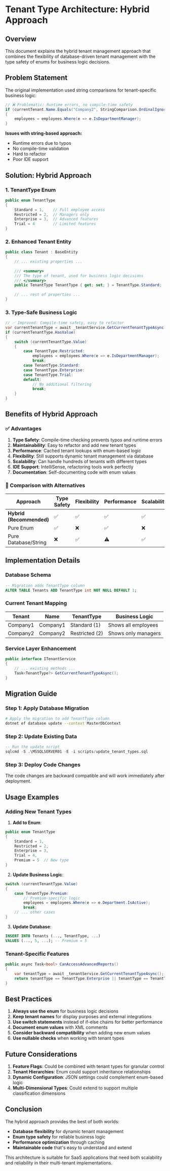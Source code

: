 # Tenant Type Architecture: Hybrid Approach

## Overview

This document explains the hybrid tenant management approach that combines the flexibility of database-driven tenant management with the type safety of enums for business logic decisions.

## Problem Statement

The original implementation used string comparisons for tenant-specific business logic:

```csharp
// ❌ Problematic: Runtime errors, no compile-time safety
if (currentTenant.Name.Equals("Company2", StringComparison.OrdinalIgnoreCase))
{
    employees = employees.Where(e => e.IsDepartmentManager);
}
```

**Issues with string-based approach:**
- Runtime errors due to typos
- No compile-time validation
- Hard to refactor
- Poor IDE support

## Solution: Hybrid Approach

### 1. TenantType Enum

```csharp
public enum TenantType
{
    Standard = 1,    // Full employee access
    Restricted = 2,  // Managers only
    Enterprise = 3,  // Advanced features
    Trial = 4        // Limited features
}
```

### 2. Enhanced Tenant Entity

```csharp
public class Tenant : BaseEntity
{
    // ... existing properties ...
    
    /// <summary>
    /// The type of tenant, used for business logic decisions
    /// </summary>
    public TenantType TenantType { get; set; } = TenantType.Standard;
    
    // ... rest of properties ...
}
```

### 3. Type-Safe Business Logic

```csharp
// ✅ Improved: Compile-time safety, easy to refactor
var currentTenantType = await _tenantService.GetCurrentTenantTypeAsync();
if (currentTenantType.HasValue)
{
    switch (currentTenantType.Value)
    {
        case TenantType.Restricted:
            employees = employees.Where(e => e.IsDepartmentManager);
            break;
        case TenantType.Standard:
        case TenantType.Enterprise:
        case TenantType.Trial:
        default:
            // No additional filtering
            break;
    }
}
```

## Benefits of Hybrid Approach

### ✅ Advantages

1. **Type Safety**: Compile-time checking prevents typos and runtime errors
2. **Maintainability**: Easy to refactor and add new tenant types
3. **Performance**: Cached tenant lookups with enum-based logic
4. **Flexibility**: Still supports dynamic tenant management via database
5. **Scalability**: Can handle hundreds of tenants with different types
6. **IDE Support**: IntelliSense, refactoring tools work perfectly
7. **Documentation**: Self-documenting code with enum values

### 🔄 Comparison with Alternatives

| Approach | Type Safety | Flexibility | Performance | Scalability |
|----------|-------------|-------------|-------------|-------------|
| **Hybrid (Recommended)** | ✅ | ✅ | ✅ | ✅ |
| Pure Enum | ✅ | ❌ | ✅ | ❌ |
| Pure Database/String | ❌ | ✅ | ⚠️ | ✅ |

## Implementation Details

### Database Schema

```sql
-- Migration adds TenantType column
ALTER TABLE Tenants ADD TenantType int NOT NULL DEFAULT 1;
```

### Current Tenant Mapping

| Tenant | Name | TenantType | Business Logic |
|--------|------|------------|----------------|
| Company1 | Company1 | Standard (1) | Shows all employees |
| Company2 | Company2 | Restricted (2) | Shows only managers |

### Service Layer Enhancement

```csharp
public interface ITenantService
{
    // ... existing methods ...
    Task<TenantType?> GetCurrentTenantTypeAsync();
}
```

## Migration Guide

### Step 1: Apply Database Migration

```bash
# Apply the migration to add TenantType column
dotnet ef database update --context MasterDbContext
```

### Step 2: Update Existing Data

```sql
-- Run the update script
sqlcmd -S .\MSSQLSERVER01 -E -i scripts/update_tenant_types.sql
```

### Step 3: Deploy Code Changes

The code changes are backward compatible and will work immediately after deployment.

## Usage Examples

### Adding New Tenant Types

1. **Add to Enum**:
```csharp
public enum TenantType
{
    Standard = 1,
    Restricted = 2,
    Enterprise = 3,
    Trial = 4,
    Premium = 5  // New type
}
```

2. **Update Business Logic**:
```csharp
switch (currentTenantType.Value)
{
    case TenantType.Premium:
        // Premium-specific logic
        employees = employees.Where(e => e.Department.IsActive);
        break;
    // ... other cases
}
```

3. **Update Database**:
```sql
INSERT INTO Tenants (..., TenantType, ...) 
VALUES (..., 5, ...); -- Premium = 5
```

### Tenant-Specific Features

```csharp
public async Task<bool> CanAccessAdvancedReports()
{
    var tenantType = await _tenantService.GetCurrentTenantTypeAsync();
    return tenantType == TenantType.Enterprise || tenantType == TenantType.Premium;
}
```

## Best Practices

1. **Always use the enum** for business logic decisions
2. **Keep tenant names** for display purposes and external integrations
3. **Use switch statements** instead of if-else chains for better performance
4. **Document enum values** with XML comments
5. **Consider backward compatibility** when adding new enum values
6. **Use nullable checks** when working with tenant types

## Future Considerations

1. **Feature Flags**: Could be combined with tenant types for granular control
2. **Tenant Hierarchies**: Enum could support inheritance relationships
3. **Dynamic Configuration**: JSON settings could complement enum-based logic
4. **Multi-Dimensional Types**: Could extend to support multiple classification dimensions

## Conclusion

The hybrid approach provides the best of both worlds:
- **Database flexibility** for dynamic tenant management
- **Enum type safety** for reliable business logic
- **Performance optimization** through caching
- **Maintainable code** that's easy to understand and extend

This architecture is suitable for SaaS applications that need both scalability and reliability in their multi-tenant implementations.
